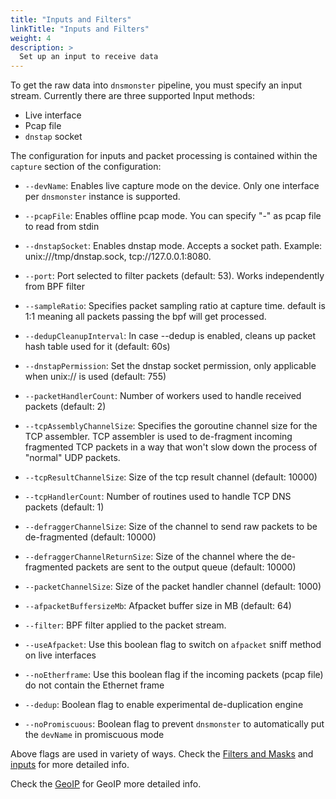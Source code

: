 ```yaml
---
title: "Inputs and Filters"
linkTitle: "Inputs and Filters"
weight: 4
description: >
  Set up an input to receive data
---
```


To get the raw data into `dnsmonster` pipeline, you must specify an input stream. Currently there are three supported Input methods:

- Live interface
- Pcap file
- `dnstap` socket

The configuration for inputs and packet processing is contained within the `capture` section of the configuration:

- `--devName`: Enables live capture mode on the device. Only one interface per `dnsmonster` instance is supported. 

- `--pcapFile`: Enables offline pcap mode. You can specify "-" as pcap file to read from stdin

- `--dnstapSocket`: Enables dnstap mode. Accepts a socket path. Example: unix:///tmp/dnstap.sock, tcp://127.0.0.1:8080.

- `--port`: Port selected to filter packets (default: 53). Works independently from BPF filter

- `--sampleRatio`: Specifies packet sampling ratio at capture time. default is 1:1 meaning all packets passing the bpf will get processed.

- `--dedupCleanupInterval`: In case --dedup is enabled, cleans up packet hash table used for it (default: 60s) 

- `--dnstapPermission`: Set the dnstap socket permission, only applicable when unix:// is used (default: 755) 

- `--packetHandlerCount`: Number of workers used to handle received packets (default: 2)

- `--tcpAssemblyChannelSize`: Specifies the goroutine channel size for the TCP assembler. TCP assembler is used to de-fragment incoming fragmented TCP packets in a way that won't slow down the process of "normal" UDP packets.

- `--tcpResultChannelSize`: Size of the tcp result channel (default: 10000) 

- `--tcpHandlerCount`: Number of routines used to handle TCP DNS packets (default: 1) 

- `--defraggerChannelSize`: Size of the channel to send raw packets to be de-fragmented (default: 10000) 

- `--defraggerChannelReturnSize`: Size of the channel where the de-fragmented packets are sent to the output queue (default: 10000) 

- `--packetChannelSize`: Size of the packet handler channel (default: 1000) 

- `--afpacketBuffersizeMb`: Afpacket buffer size in MB (default: 64) 

- `--filter`: BPF filter applied to the packet stream.

- `--useAfpacket`: Use this boolean flag to switch on `afpacket` sniff method on live interfaces

- `--noEtherframe`: Use this boolean flag if the incoming packets (pcap file) do not contain the Ethernet frame 

- `--dedup`: Boolean flag to enable experimental de-duplication engine

- `--noPromiscuous`: Boolean flag to prevent `dnsmonster` to automatically put the `devName` in promiscuous mode  


Above flags are used in variety of ways. Check the [Filters and Masks](./filters_masks) and [inputs](./inputs) for more detailed info.

Check the [GeoIP](./geoip.md) for GeoIP more detailed info.
